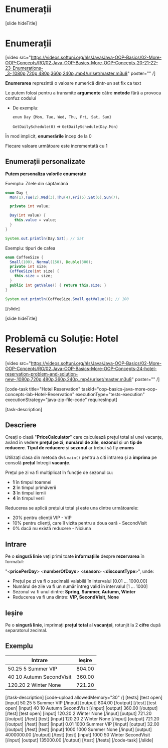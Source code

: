 # Enumerații

[slide hideTitle]

# Enumerații

[video src="https://videos.softuni.org/hls/Java/Java-OOP-Basics/02-More-OOP-Concepts/RO/02.Java-OOP-Basics-More-OOP-Concepts-20-21-22-23-Enumerations-_3-,1080p,720p,480p,360p,240p,.mp4/urlset/master.m3u8" poster="" /]

**Enumerarea** reprezintă o valoare numerică dintr-un set fix ca text

Le putem folosi pentru a transmite **argumente** către **metode** fără a provoca confuz codului

- De exemplu:

  `enum Day {Mon, Tue, Wed, Thu, Fri, Sat, Sun}`

  `GetDailySchedule(0)` =>  `GetDailySchedule(Day.Mon)`

În mod implicit, **enumerările** încep de la 0

Fiecare valoare următoare este incrementată cu 1

## Enumerații personalizate

**Putem personaliza valorile enumerate**

Exemplu: Zilele din săptămână

```java
enum Day { 
  Mon(1),Tue(2),Wed(3),Thu(4),Fri(5),Sat(6),Sun(7);

  private int value;

  Day(int value) {
    this.value = value;
  }
}

System.out.println(Day.Sat); // Sat
```
Exemplu: tipuri de cafea

```java
enum CoffeeSize { 
  Small(100), Normal(150), Double(300);
  private int size;
  CoffeeSize(int size) {
    this.size = size;
  }
  public int getValue() { return this.size; }
}

System.out.println(CoffeeSize.Small.getValue()); // 100
```
[/slide]

[slide hideTitle]
# Problemă cu Soluție: Hotel Reservation

[video src="https://videos.softuni.org/hls/Java/Java-OOP-Basics/02-More-OOP-Concepts/RO/02.Java-OOP-Basics-More-OOP-Concepts-24-hotel-reservation-problem-and-solution-new-,1080p,720p,480p,360p,240p,.mp4/urlset/master.m3u8" poster="" /]

[code-task title="Hotel Reservation" taskId="oop-basics-java-more-oop-concepts-lab-Hotel-Reservation" executionType="tests-execution" executionStrategy="java-zip-file-code" requiresInput]

[task-description]
## Descriere

Creați o clasă "**PriceCalculator**" care calculează prețul total al unei vacanțe, având în vedere **prețul pe zi**, **numărul de zile**, **sezonul** și un **tip de reducere**. **Tipul de reducere** și **sezonul** ar trebui să fiу **enums**

Utilizați clasa din metoda dvs `main()` pentru a citi intrarea și a **imprima** pe consolă **prețul** întregii **vacanțe**.

Prețul pe zi va fi multiplicat în funcție de sezonul cu:
- **1** în timpul toamnei
- **2** în timpul primăverii
- **3** în timpul iernii
- **4** în timpul verii

Reducerea se aplică prețului total și este una dintre următoarele:
- 20% pentru clienții VIP - VIP
- 10% pentru clienți, care îl vizita pentru a doua oară - SecondVisit
- 0% dacă nu există reducere - Niciuna

## Intrare
Pe o **singură linie** veți primi toate **informațiile** despre **rezervarea** în formatul:

"\<**pricePerDay**\> \<**numberOfDays**\> \<**season**\> \<**discountType**\>", unde:

- Prețul pe zi va fi o zecimală valabilă în intervalul [0.01 ... 1000.00]
- Numărul de zile va fi un număr întreg valid în intervalul [1 ... 1000]
- Sezonul va fi unul dintre: **Spring, Summer, Autumn, Winter**
- Reducerea va fi una dintre: **VIP, SecondVisit, None**

## Ieșire

Pe o **singură linie**, imprimați **prețul total** al **vacanței**, rotunjit la 2 **cifre** după separatorul zecimal.


## Exemplu
| **Intrare**|**Ieșire**|
| --- | --- |
| 50.25 5 Summer VIP | 804.00 |
| 40 10 Autumn SecondVisit | 360.00 |
| 120.20 2 Winter None | 721.20 |


[/task-description]
[code-upload allowedMemory="30" /]
[tests]
[test open]
[input]
50.25 5 Summer VIP
[/input]
[output]
804.00
[/output]
[/test]
[test open]
[input]
40 10 Autumn SecondVisit
[/input]
[output]
360.00
[/output]
[/test]
[test open]
[input]
120.20 2 Winter None
[/input]
[output]
721.20
[/output]
[/test]
[test]
[input]
120.20 2 Winter None
[/input]
[output]
721.20
[/output]
[/test]
[test]
[input]
0.01 1000 Summer VIP
[/input]
[output]
32.00
[/output]
[/test]
[test]
[input]
1000 1000 Summer None
[/input]
[output]
4000000.00
[/output]
[/test]
[test]
[input]
1000 50 Winter SecondVisit
[/input]
[output]
135000.00
[/output]
[/test]
[/tests]
[/code-task]
[/slide]
